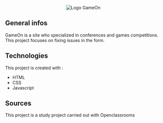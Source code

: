 <p align=center>
  <img src="/starterOnly/Logo.png" alt="Logo GameOn" />
</p>


## General infos
GameOn is a site who specialized in conferences and games competitions. This project focuses on fixing issues in the form.



## Technologies
This project is created with : 
* HTML
* CSS
* Javascript


## Sources
This project is a study project carried out with Openclassrooms
